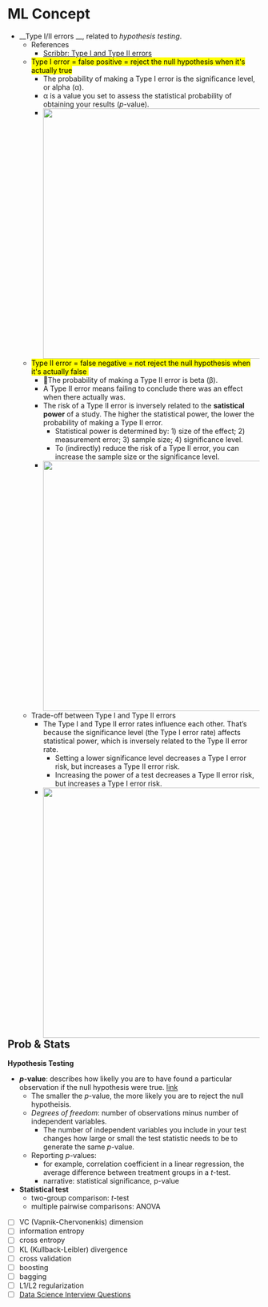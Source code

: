 # ML Concept

* __Type I/II errors __, related to *hypothesis testing*.
  * References
    * [Scribbr: Type I and Type II errors](https://www.scribbr.com/statistics/type-i-and-type-ii-errors/#:~:text=What%20are%20Type%20I%20and,hypothesis%20when%20it's%20actually%20false.)
  * <mark>Type I error = false positive = reject the null hypothesis when it's actually true</mark>
    * The probability of making a Type I error is the significance level, or alpha (α).
    * α is a value you set to assess the statistical probability of obtaining your results (*p*-value).
    * <img style="float: left;" src="https://cdn.scribbr.com/wp-content/uploads/2021/01/type-i-error-rate.png" width="500"/>
  * <mark>Type II error = false negative = not reject the null hypothesis when it's actually false </mark>
    * The probability of making a Type II error is beta (β).
    * A Type II error means failing to conclude there was an effect when there actually was.
    * The risk of a Type II error is inversely related to the __satistical power__ of a study. The higher the statistical power, the lower the probability of making a Type II error.
      * Statistical power is determined by: 1) size of the effect; 2) measurement error; 3) sample size; 4) significance level.
      * To (indirectly) reduce the risk of a Type II error, you can increase the sample size or the significance level.
    * <img style="float: left;" src="https://cdn.scribbr.com/wp-content/uploads/2021/01/type-ii-error-rate.png" width="500"/>
  * Trade-off between Type I and Type II errors
    * The Type I and Type II error rates influence each other. That’s because the significance level (the Type I error rate) affects statistical power, which is inversely related to the Type II error rate.
      * Setting a lower significance level decreases a Type I error risk, but increases a Type II error risk.
      * Increasing the power of a test decreases a Type II error risk, but increases a Type I error risk.
    * <img style="float: left;" src="https://cdn.scribbr.com/wp-content/uploads/2021/01/type-i-and-ii-error-2.png" width="500"/>





## Prob & Stats

__Hypothesis Testing__

* __*p*-value__: describes how likelly you are to have found a particular observation if the null hypothesis were true. [link](https://www.scribbr.com/statistics/p-value/)
  * The smaller the *p*-value, the more likely you are to reject the null hypotheisis.
  * *Degrees of freedom*: number of observations minus number of independent variables.
    *  The number of independent variables you include in your test changes how large or small the test statistic needs to be to generate the same _p_-value.
  * Reporting *p*-values: 
    * for example, correlation coefficient in a linear regression, the average difference between treatment groups in a *t*-test.
    * narrative: statistical significance, p-value
* __Statistical test__
  * two-group comparison: *t*-test
  * multiple pairwise comparisons: ANOVA



- [ ] VC (Vapnik-Chervonenkis) dimension
- [ ] information entropy
- [ ] cross entropy
- [ ] KL (Kullback-Leibler) divergence
- [ ] cross validation
- [ ] boosting
- [ ] bagging
- [ ] L1/L2 regularization
- [ ] [Data Science Interview Questions](http://mlwiki.org/index.php/Data_Science_Interview_Questions)

